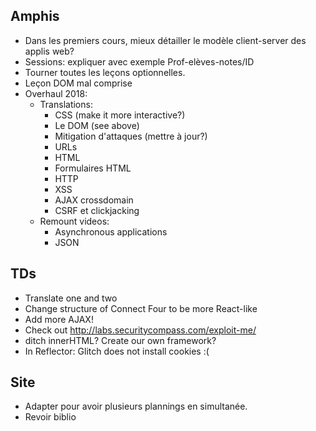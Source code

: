 ## Amphis

- Dans les premiers cours, mieux détailler le modèle client-server des
  applis web?
- Sessions: expliquer avec exemple Prof-elèves-notes/ID
- Tourner toutes les leçons optionnelles.
- Leçon DOM mal comprise
- Overhaul 2018:
  - Translations:
	- CSS (make it more interactive?)
	- Le DOM (see above)
	- Mitigation d'attaques (mettre à jour?)
	- URLs
	- HTML
	- Formulaires HTML
	- HTTP
	- XSS
	- AJAX crossdomain
	- CSRF et clickjacking
  - Remount videos:
	- Asynchronous applications
	- JSON

## TDs

- Translate one and two
- Change structure of Connect Four to be more React-like
- Add more AJAX!
- Check out http://labs.securitycompass.com/exploit-me/
- ditch innerHTML? Create our own framework?
- In Reflector: Glitch does not install cookies :(

## Site

- Adapter pour avoir plusieurs plannings en simultanée.
- Revoir biblio
